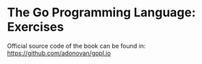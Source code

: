 # The Go Programming Language: Exercises

Official source code of the book can be found in: https://github.com/adonovan/gopl.io
